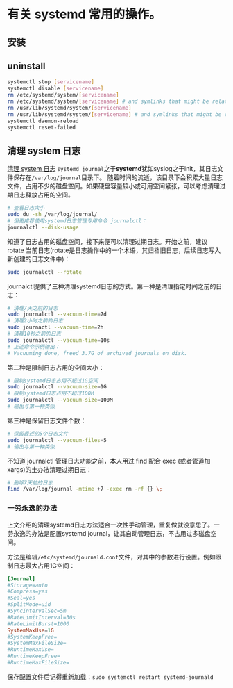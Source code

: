 # 有关 systemd 常用的操作。

## 安装

## uninstall

```bash
systemctl stop [servicename]
systemctl disable [servicename]
rm /etc/systemd/system/[servicename]
rm /etc/systemd/system/[servicename] # and symlinks that might be related
rm /usr/lib/systemd/system/[servicename] 
rm /usr/lib/systemd/system/[servicename] # and symlinks that might be related
systemctl daemon-reload
systemctl reset-failed
```

## 清理 system 日志
[清理 system 日志](https://segmentfault.com/a/1190000021656219)
`systemd journal`之于**systemd**犹如syslog之于init，其日志文件保存在`/var/log/journal`目录下。
随着时间的流逝，该目录下会积累大量日志文件，占用不少的磁盘空间。如果硬盘容量较小或可用空间紧张，可以考虑清理过期日志释放占用的空间。

```bash
# 查看日志大小
sudo du -sh /var/log/journal/
# 但更推荐使用systemd日志管理专用命令 journalctl：
journalctl --disk-usage
```

知道了日志占用的磁盘空间，接下来便可以清理过期日志。开始之前，建议 rotate 当前日志(rotate是日志操作中的一个术语，其归档旧日志，后续日志写入新创建的日志文件中)：

```bash
sudo journalctl --rotate
```

journalctl提供了三种清理systemd日志的方式。第一种是清理指定时间之前的日志：

```bash
# 清理7天之前的日志
sudo journalctl --vacuum-time=7d
# 清理2小时之前的日志
sudo journactl --vacuum-time=2h
# 清理10秒之前的日志
sudo journalctl --vacuum-time=10s
# 上述命令示例输出：
# Vacuuming done, freed 3.7G of archived journals on disk.
```

第二种是限制日志占用的空间大小：

```bash
# 限制systemd日志占用不超过1G空间
sudo journalctl --vacuum-size=1G
# 限制systemd日志占用不超过100M
sudo journalctl --vacuum-size=100M
# 输出与第一种类似
```

第三种是保留日志文件个数：
```bash
# 保留最近的5个日志文件
sudo journalctl --vacuum-files=5
# 输出与第一种类似
```

不知道 journalctl 管理日志功能之前，本人用过 find 配合 exec (或者管道加xargs)的土办法清理过期日志：
```bash
# 删除7天前的日志
find /var/log/journal -mtime +7 -exec rm -rf {} \;
```

### 一劳永逸的办法
上文介绍的清理systemd日志方法适合一次性手动管理，重复做就没意思了。一劳永逸的办法是配置systemd journal，让其自动管理日志，不占用过多磁盘空间。

方法是编辑`/etc/systemd/journald.conf`文件，对其中的参数进行设置。例如限制日志最大占用1G空间：

```toml
[Journal]
#Storage=auto
#Compress=yes
#Seal=yes
#SplitMode=uid
#SyncIntervalSec=5m
#RateLimitInterval=30s
#RateLimitBurst=1000
SystemMaxUse=1G
#SystemKeepFree=
#SystemMaxFileSize=
#RuntimeMaxUse=
#RuntimeKeepFree=
#RuntimeMaxFileSize=
```

保存配置文件后记得重新加载：`sudo systemctl restart systemd-journald`


